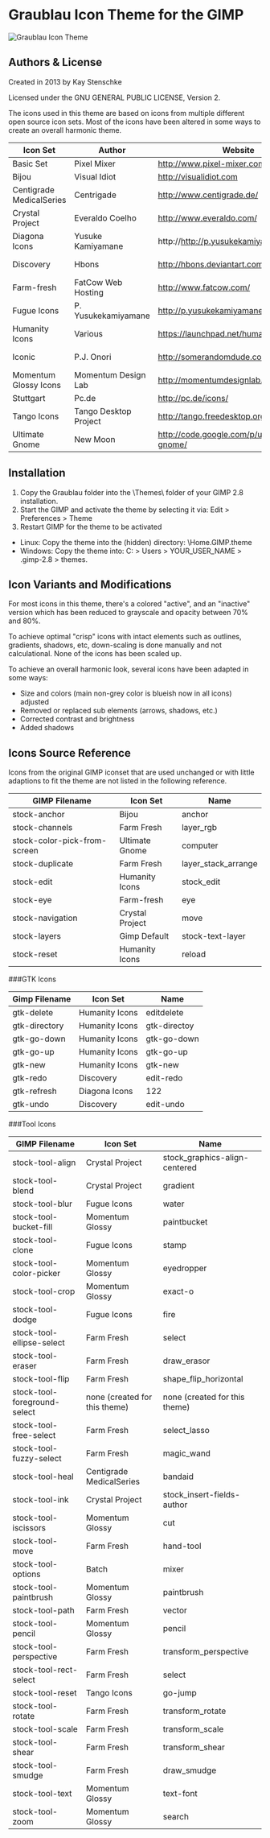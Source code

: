 Graublau Icon Theme for the GIMP
=================================
![Graublau Icon Theme](https://github.com/kstenschke/graublau-gimp-theme/blob/master/screenshot.png?raw=true)

Authors & License
-----------------
Created in 2013 by Kay Stenschke

Licensed under the GNU GENERAL PUBLIC LICENSE, Version 2.

The icons used in this theme are based on icons from multiple different open source icon sets.
Most of the icons have been altered in some ways to create an overall harmonic theme.


| Icon Set                 |       Author          | Website                                  | License
| ------------------------ | --------------------- | ---------------------------------------- | -------------------------------------------------
| Basic Set                | Pixel Mixer           | http://www.pixel-mixer.com/              | Free for commercial use
| Bijou                    | Visual Idiot          | http://visualidiot.com                   | WTFPL
| Centigrade MedicalSeries | Centrigade            | http://www.centigrade.de/                | http://creativecommons.org/licenses/by/3.0/us/
| Crystal Project          | Everaldo Coelho       | http://www.everaldo.com/                 | http://www.gnu.org/copyleft/lesser.html
| Diagona Icons            | Yusuke Kamiyamane     | http://http://p.yusukekamiyamane.com/    | http://creativecommons.org/licenses/by/3.0/
| Discovery                | Hbons                 | http://hbons.deviantart.com              | http://creativecommons.org/licenses/by-sa/3.0/
| Farm-fresh               | FatCow Web Hosting    | http://www.fatcow.com/                   | http://creativecommons.org/licenses/by/3.0/us/
| Fugue Icons              | P. Yusukekamiyamane   | http://p.yusukekamiyamane.com/           | http://creativecommons.org/licenses/by/3.0/
| Humanity Icons           | Various               | https://launchpad.net/humanity           | http://www.gnu.org/licenses/gpl-2.0.html
| Iconic                   | P.J. Onori            | http://somerandomdude.com/work/iconic/   | http://creativecommons.org/licenses/by-sa/3.0/us/
| Momentum Glossy Icons    | Momentum Design Lab   | http://momentumdesignlab.com/            | http://creativecommons.org/licenses/by-sa/3.0/
| Stuttgart                | Pc.de                 | http://pc.de/icons/                      | http://creativecommons.org/licenses/by/3.0/
| Tango Icons              | Tango Desktop Project | http://tango.freedesktop.org/            | http://www.gnu.org/copyleft/gpl.html
| Ultimate Gnome           | New Moon              | http://code.google.com/p/ultimate-gnome/ | http://www.gnu.org/licenses/old-licenses/gpl-2.0.html


Installation
------------
1. Copy the Graublau folder into the \Themes\ folder of your GIMP 2.8 installation.
2. Start the GIMP and activate the theme by selecting it via: Edit > Preferences > Theme 
3. Restart GIMP for the theme to be activated

* Linux:   Copy the theme into the (hidden) directory: \Home\.GIMP\.theme
* Windows: Copy the theme into: C: > Users > YOUR_USER_NAME > .gimp-2.8 > themes.


Icon Variants and Modifications
-------------------------------
For most icons in this theme, there's a colored "active", and an "inactive" version which has been 
reduced to grayscale and opacity between 70% and 80%.

To achieve optimal "crisp" icons with intact elements such as outlines, gradients, shadows, etc,
down-scaling is done manually and not calculational. None of the icons has been scaled up.

To achieve an overall harmonic look, several icons have been adapted in some ways:
* Size and colors (main non-grey color is blueish now in all icons) adjusted
* Removed or replaced sub elements (arrows, shadows, etc.)
* Corrected contrast and brightness
* Added shadows


Icons Source Reference
----------------------
Icons from the original GIMP iconset that are used unchanged or with little adaptions to fit the 
theme are not listed in the following reference.


| GIMP Filename                | Icon Set          | Name                    |
| ---------------------------- | ----------------- | ----------------------- |
| stock-anchor                 | Bijou             | anchor                  |
| stock-channels               | Farm Fresh        | layer_rgb               |
| stock-color-pick-from-screen | Ultimate Gnome    | computer                |
| stock-duplicate              | Farm Fresh        | layer_stack_arrange     | 
| stock-edit                   | Humanity Icons    | stock_edit              |
| stock-eye                    | Farm-fresh        | eye                     |
| stock-navigation             | Crystal Project   | move                    |
| stock-layers                 | Gimp Default      | stock-text-layer        |
| stock-reset                  | Humanity Icons    | reload                  |




###GTK Icons

| Gimp Filename          | Icon Set               | Name                        |
| ---------------------- | ---------------------- | --------------------------- |
| gtk-delete             | Humanity Icons         | editdelete                  |
| gtk-directory          | Humanity Icons         | gtk-directoy                |
| gtk-go-down            | Humanity Icons         | gtk-go-down                 |
| gtk-go-up              | Humanity Icons         | gtk-go-up                   |
| gtk-new                | Humanity Icons         | gtk-new                     |
| gtk-redo               | Discovery              | edit-redo                   |
| gtk-refresh            | Diagona Icons          | 122                         |
| gtk-undo               | Discovery              | edit-undo                   |


###Tool Icons

| GIMP Filename                   | Icon Set                      | Name                           |
| ------------------------------- | ----------------------------- | ------------------------------ |
| stock-tool-align                | Crystal Project               | stock_graphics-align-centered  | 
| stock-tool-blend                | Crystal Project               | gradient                       |
| stock-tool-blur                 | Fugue Icons                   | water                          |
| stock-tool-bucket-fill          | Momentum Glossy               | paintbucket                    |
| stock-tool-clone                | Fugue Icons                   | stamp                          |
| stock-tool-color-picker         | Momentum Glossy               | eyedropper                     |
| stock-tool-crop                 | Momentum Glossy               | exact-o                        |
| stock-tool-dodge                | Fugue Icons                   | fire                           |
| stock-tool-ellipse-select       | Farm Fresh                    | select                         |
| stock-tool-eraser               | Farm Fresh                    | draw_erasor                    |
| stock-tool-flip                 | Farm Fresh                    | shape_flip_horizontal          |
| stock-tool-foreground-select    | none (created for this theme) | none (created for this theme)  |
| stock-tool-free-select          | Farm Fresh                    | select_lasso                   |
| stock-tool-fuzzy-select         | Farm Fresh                    | magic_wand                     |
| stock-tool-heal                 | Centigrade MedicalSeries      | bandaid                        |
| stock-tool-ink                  | Crystal Project               | stock_insert-fields-author     |
| stock-tool-iscissors            | Momentum Glossy               | cut                            |
| stock-tool-move                 | Farm Fresh                    | hand-tool                      |
| stock-tool-options              | Batch                         | mixer                          |
| stock-tool-paintbrush           | Momentum Glossy               | paintbrush                     |
| stock-tool-path                 | Farm Fresh                    | vector                         |
| stock-tool-pencil               | Momentum Glossy               | pencil                         |
| stock-tool-perspective          | Farm Fresh                    | transform_perspective          |
| stock-tool-rect-select          | Farm Fresh                    | select                         |
| stock-tool-reset                | Tango Icons                   | go-jump                        |
| stock-tool-rotate               | Farm Fresh                    | transform_rotate               |
| stock-tool-scale                | Farm Fresh                    | transform_scale                |
| stock-tool-shear                | Farm Fresh                    | transform_shear                |
| stock-tool-smudge               | Farm Fresh                    | draw_smudge                    |
| stock-tool-text                 | Momentum Glossy               | text-font                      |
| stock-tool-zoom                 | Momentum Glossy               | search                         |
